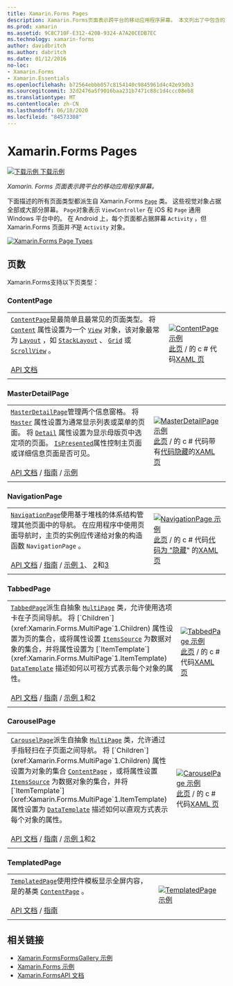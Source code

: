 ```yaml
---
title: Xamarin.Forms Pages
description: Xamarin.Forms页面表示跨平台的移动应用程序屏幕。 本文列出了中包含的页 Xamarin.Forms 。
ms.prod: xamarin
ms.assetid: 9C8C710F-E312-420B-9324-A7A20CEDB7EC
ms.technology: xamarin-forms
author: davidbritch
ms.author: dabritch
ms.date: 01/12/2016
no-loc:
- Xamarin.Forms
- Xamarin.Essentials
ms.openlocfilehash: b72564ebbb057c8154140c9845961d4c42e93db3
ms.sourcegitcommit: 32d2476a5f9016baa231b7471c88c1d4ccc08eb8
ms.translationtype: MT
ms.contentlocale: zh-CN
ms.lasthandoff: 06/18/2020
ms.locfileid: "84573308"
---
```

# <a name="xamarinforms-pages"></a>Xamarin.Forms Pages

[![下载示例](~/media/shared/download.png) 下载示例](https://docs.microsoft.com/samples/xamarin/xamarin-forms-samples/formsgallery/)

_Xamarin. Forms 页面表示跨平台的移动应用程序屏幕。_

下面描述的所有页面类型都派生自 Xamarin.Forms [`Page`](xref:Xamarin.Forms.Page) 类。 这些视觉对象占据全部或大部分屏幕。 `Page`对象表示 `ViewController` 在 iOS 和 `Page` 通用 Windows 平台中的。 在 Android 上，每个页面都占据屏幕 `Activity` ，但 Xamarin.Forms 页面并*不*是 `Activity` 对象。

[![](pages-images/pages-sml.png "Xamarin.Forms Page Types")](pages-images/pages.png#lightbox "Xamarin.Forms Page Types")

## <a name="pages"></a>页数

Xamarin.Forms支持以下页类型：

### <a name="contentpage"></a>ContentPage

|     |     |
| --- | --- |
| [`ContentPage`](xref:Xamarin.Forms.ContentPage)是最简单且最常见的页面类型。 将 [`Content`](xref:Xamarin.Forms.ContentPage.Content) 属性设置为一个 [`View`](views.md) 对象，该对象最常为 [`Layout`](layouts.md) ，如 [`StackLayout`](layouts.md#stacklayout) 、 [`Grid`](layouts.md#grid) 或 [`ScrollView`](layouts.md#scrollview) 。<br /><br />[API 文档](xref:Xamarin.Forms.ContentPage) | [![ContentPage 示例](pages-images/ContentPage.png "ContentPage 示例")](pages-images/ContentPage-Large.png#lightbox "ContentPage 示例")<br />[此页](https://github.com/xamarin/xamarin-forms-samples/blob/master/FormsGallery/FormsGallery/FormsGallery/CodeExamples/ContentPageDemoPage.cs)  /  的 c # 代码[XAML 页](https://github.com/xamarin/xamarin-forms-samples/blob/master/FormsGallery/FormsGallery/FormsGallery/XamlExamples/ContentPageDemoPage.xaml) |
|     |     |

### <a name="masterdetailpage"></a>MasterDetailPage

|     |     |
| --- | --- |
| [`MasterDetailPage`](xref:Xamarin.Forms.MasterDetailPage)管理两个信息窗格。 将 [`Master`](xref:Xamarin.Forms.MasterDetailPage.Master) 属性设置为通常显示列表或菜单的页面。 将 [`Detail`](xref:Xamarin.Forms.MasterDetailPage.Detail) 属性设置为显示母版页中选定项的页面。 [`IsPresented`](xref:Xamarin.Forms.MasterDetailPage.IsPresented)属性控制主页面或详细信息页面是否可见。<br /><br />[API 文档](xref:Xamarin.Forms.MasterDetailPage)  / [指南](~/xamarin-forms/app-fundamentals/navigation/master-detail-page.md)  / [示例](https://docs.microsoft.com/samples/xamarin/xamarin-forms-samples/navigation-masterdetailpage) | [![MasterDetailPage 示例](pages-images/MasterDetailPage.png "MasterDetailPage 示例")](pages-images/MasterDetailPage-Large.png#lightbox "MasterDetailPage 示例")<br />[此页](https://github.com/xamarin/xamarin-forms-samples/blob/master/FormsGallery/FormsGallery/FormsGallery/CodeExamples/MasterDetailPageDemoPage.cs)  /  的 c # 代码带有[代码隐藏](https://github.com/xamarin/xamarin-forms-samples/blob/master/FormsGallery/FormsGallery/FormsGallery/XamlExamples/MasterDetailPageDemoPage.xaml.cs)的[XAML 页](https://github.com/xamarin/xamarin-forms-samples/blob/master/FormsGallery/FormsGallery/FormsGallery/XamlExamples/MasterDetailPageDemoPage.xaml) |
|     |     |

### <a name="navigationpage"></a>NavigationPage

|     |     |
| --- | --- |
| [`NavigationPage`](xref:Xamarin.Forms.NavigationPage)使用基于堆栈的体系结构管理其他页面中的导航。 在应用程序中使用页面导航时，主页的实例应传递给对象的构造函数 `NavigationPage` 。<br /><br />[API 文档](xref:Xamarin.Forms.NavigationPage)  / [指南](~/xamarin-forms/app-fundamentals/navigation/hierarchical.md)  / [示例 1](https://docs.microsoft.com/samples/xamarin/xamarin-forms-samples/navigation-hierarchical)、 [2](https://docs.microsoft.com/samples/xamarin/xamarin-forms-samples/navigation-passingdata)和[3](https://docs.microsoft.com/samples/xamarin/xamarin-forms-samples/navigation-loginflow)  | [![NavigationPage 示例](pages-images/NavigationPage.png "NavigationPage 示例")](pages-images/NavigationPage-Large.png#lightbox "NavigationPage 示例")<br />[此页](https://github.com/xamarin/xamarin-forms-samples/blob/master/FormsGallery/FormsGallery/FormsGallery/CodeExamples/NavigationPageDemoPage.cs)  /  的 c # 代码[代码为 "隐藏](https://github.com/xamarin/xamarin-forms-samples/blob/master/FormsGallery/FormsGallery/FormsGallery/XamlExamples/NavigationPageDemoPage.xaml.cs)" 的[XAML 页](https://github.com/xamarin/xamarin-forms-samples/blob/master/FormsGallery/FormsGallery/FormsGallery/XamlExamples/NavigationPageDemoPage.xaml) |
|     |     |

### <a name="tabbedpage"></a>TabbedPage

|     |     |
| --- | --- |
| [`TabbedPage`](xref:Xamarin.Forms.TabbedPage)派生自抽象 [`MultiPage`](xref:Xamarin.Forms.MultiPage`1) 类，允许使用选项卡在子页间导航。 将 [`Children`](xref:Xamarin.Forms.MultiPage`1.Children) 属性设置为页的集合，或将属性设置 [`ItemsSource`](xref:Xamarin.Forms.MultiPage`1.ItemsSource) 为数据对象的集合，并将属性设置为 [`ItemTemplate`](xref:Xamarin.Forms.MultiPage`1.ItemTemplate) [`DataTemplate`](xref:Xamarin.Forms.DataTemplate) 描述如何以可视方式表示每个对象的属性。<br /><br />[API 文档](xref:Xamarin.Forms.TabbedPage)  / [指南](~/xamarin-forms/app-fundamentals/navigation/tabbed-page.md)  / [示例 1](https://docs.microsoft.com/samples/xamarin/xamarin-forms-samples/navigation-tabbedpage)和[2](https://docs.microsoft.com/samples/xamarin/xamarin-forms-samples/navigation-tabbedpagewithnavigationpage) | [![TabbedPage 示例](pages-images/TabbedPage.png "TabbedPage 示例")](pages-images/TabbedPage-Large.png#lightbox "TabbedPage 示例")<br />[此页](https://github.com/xamarin/xamarin-forms-samples/blob/master/FormsGallery/FormsGallery/FormsGallery/CodeExamples/TabbedPageDemoPage.cs)  /  的 c # 代码[XAML 页](https://github.com/xamarin/xamarin-forms-samples/blob/master/FormsGallery/FormsGallery/FormsGallery/XamlExamples/TabbedPageDemoPage.xaml) |
|     |     |

### <a name="carouselpage"></a>CarouselPage

|     |     |
| --- | --- |
| [`CarouselPage`](xref:Xamarin.Forms.CarouselPage)派生自抽象 [`MultiPage`](xref:Xamarin.Forms.MultiPage`1) 类，允许通过手指轻扫在子页面之间导航。 将 [`Children`](xref:Xamarin.Forms.MultiPage`1.Children) 属性设置为对象的集合 [`ContentPage`](#contentpage) ，或将属性设置 [`ItemsSource`](xref:Xamarin.Forms.MultiPage`1.ItemsSource) 为数据对象的集合，并将 [`ItemTemplate`](xref:Xamarin.Forms.MultiPage`1.ItemTemplate) 属性设置为 [`DataTemplate`](xref:Xamarin.Forms.DataTemplate) 描述如何以直观方式表示每个对象的属性。<br /><br />[API 文档](xref:Xamarin.Forms.CarouselPage)  / [指南](~/xamarin-forms/app-fundamentals/navigation/carousel-page.md)  / [示例 1](https://docs.microsoft.com/samples/xamarin/xamarin-forms-samples/navigation-carouselpage)和[2](https://docs.microsoft.com/samples/xamarin/xamarin-forms-samples/navigation-carouselpagetemplate) | [![CarouselPage 示例](pages-images/CarouselPage.png "CarouselPage 示例")](pages-images/CarouselPage-Large.png#lightbox "CarouselPage 示例")<br />[此页](https://github.com/xamarin/xamarin-forms-samples/blob/master/FormsGallery/FormsGallery/FormsGallery/CodeExamples/CarouselPageDemoPage.cs)  /  的 c # 代码[XAML 页](https://github.com/xamarin/xamarin-forms-samples/blob/master/FormsGallery/FormsGallery/FormsGallery/XamlExamples/CarouselPageDemoPage.xaml) |
|     |     |

### <a name="templatedpage"></a>TemplatedPage

|     |     |
| --- | --- |
| [`TemplatedPage`](xref:Xamarin.Forms.TemplatedPage)使用控件模板显示全屏内容，是的基类 [`ContentPage`](#contentpage) 。<br /><br />[API 文档](xref:Xamarin.Forms.TemplatedPage)  / [指南](~/xamarin-forms/app-fundamentals/templates/control-template.md) | [![TemplatedPage 示例](pages-images/TemplatedPage.png "TemplatedPage 示例")](pages-images/TemplatedPage.png "TemplatedPage 示例") |
|     |     |

## <a name="related-links"></a>相关链接

- [Xamarin.FormsFormsGallery 示例](https://docs.microsoft.com/samples/xamarin/xamarin-forms-samples/formsgallery)
- [Xamarin.Forms 示例](https://docs.microsoft.com/samples/browse/?products=xamarin&term=Xamarin.Forms)
- [Xamarin.FormsAPI 文档](https://docs.microsoft.com/dotnet/api/xamarin.forms?view=xamarin-forms)
